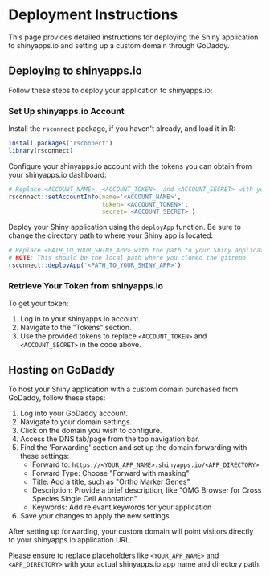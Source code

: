 # Deployment Instructions

This page provides detailed instructions for deploying the Shiny application to shinyapps.io and setting up a custom domain through GoDaddy.

## Deploying to shinyapps.io

Follow these steps to deploy your application to shinyapps.io:

### Set Up shinyapps.io Account

Install the `rsconnect` package, if you haven't already, and load it in R:

```r
install.packages("rsconnect")
library(rsconnect)
```

Configure your shinyapps.io account with the tokens you can obtain from your shinyapps.io dashboard:

```r
# Replace <ACCOUNT_NAME>, <ACCOUNT_TOKEN>, and <ACCOUNT_SECRET> with your specific details from shinyapps.io
rsconnect::setAccountInfo(name='<ACCOUNT_NAME>',
                          token='<ACCOUNT_TOKEN>',
                          secret='<ACCOUNT_SECRET>')
```

Deploy your Shiny application using the `deployApp` function. Be sure to change the directory path to where your Shiny app is located:

```r
# Replace <PATH_TO_YOUR_SHINY_APP> with the path to your Shiny application directory
# NOTE: This should be the local path where you cloned the gitrepo
rsconnect::deployApp('<PATH_TO_YOUR_SHINY_APP>')
```

### Retrieve Your Token from shinyapps.io

To get your token:

1. Log in to your shinyapps.io account.
2. Navigate to the "Tokens" section.
3. Use the provided tokens to replace `<ACCOUNT_TOKEN>` and `<ACCOUNT_SECRET>` in the code above.

## Hosting on GoDaddy

To host your Shiny application with a custom domain purchased from GoDaddy, follow these steps:

1. Log into your GoDaddy account.
2. Navigate to your domain settings.
3. Click on the domain you wish to configure.
4. Access the DNS tab/page from the top navigation bar.
5. Find the 'Forwarding' section and set up the domain forwarding with these settings:
   - Forward to: `https://<YOUR_APP_NAME>.shinyapps.io/<APP_DIRECTORY>` <!-- Replace with your shinyapps.io application URL -->
   - Forward Type: Choose "Forward with masking"
   - Title: Add a title, such as "Ortho Marker Genes"
   - Description: Provide a brief description, like "OMG Browser for Cross Species Single Cell Annotation"
   - Keywords: Add relevant keywords for your application
6. Save your changes to apply the new settings.

After setting up forwarding, your custom domain will point visitors directly to your shinyapps.io application URL.

Please ensure to replace placeholders like `<YOUR_APP_NAME>` and `<APP_DIRECTORY>` with your actual shinyapps.io app name and directory path.

